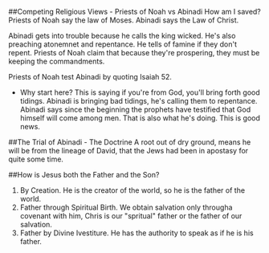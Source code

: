 ##Competing Religious Views - Priests of Noah vs Abinadi
How am I saved? Priests of Noah say the law of Moses. Abinadi says the Law of Christ.

Abinadi gets into trouble because he calls the king wicked. He's also preaching atonemnet and repentance. He tells of famine if they don't repent. Priests of Noah claim that because they're prospering, they must be keeping the commandments.

Priests of Noah test Abinadi by quoting Isaiah 52.
 - Why start here? This is saying if you're from God, you'll bring forth good tidings. Abinadi is bringing bad tidings, he's calling them to repentance.
Abinadi says since the beginning the prophets have testified that God himself will come among men. That is also what he's doing. This is good news.

##The Trial of Abinadi - The Doctrine
A root out of dry ground, means he will be from the lineage of David, that the Jews had been in apostasy for quite some time.

##How is Jesus both the Father and the Son?
 1. By Creation. He is the creator of the world, so he is the father of the world.
 2. Father through Spiritual Birth. We obtain salvation only througha  covenant with him, Chris is our "spritual" father or the father of our salvation.
 3. Father by Divine Ivestiture. He has the authority to speak as if he is his father.

